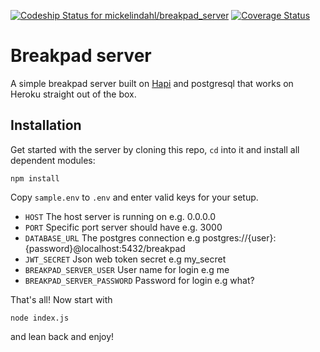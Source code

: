 
[ ![Codeship Status for mickelindahl/breakpad_server](https://app.codeship.com/projects/e1128c80-70a6-0134-4920-4adf8fbeb56c/status?branch=master)](https://app.codeship.com/projects/178198)
[![Coverage Status](https://coveralls.io/repos/github/mickelindahl/breakpad_server/badge.svg?branch=master)](https://coveralls.io/github/mickelindahl/breakpad_server?branch=master)


# Breakpad server
A simple breakpad server built on [Hapi](http://hapijs.com) and postgresql that works on Heroku straight out of the box. 


## Installation
Get started with the server by cloning this repo, `cd` into it and install all dependent modules:
```
npm install
```

Copy `sample.env` to `.env` and enter valid keys for your setup.

- `HOST` The host server is running on e.g. 0.0.0.0
- `PORT` Specific port server should have e.g. 3000
- `DATABASE_URL` The postgres connection e.g postgres://{user}:{password}@localhost:5432/breakpad
- `JWT_SECRET` Json web token secret e.g my_secret
- `BREAKPAD_SERVER_USER` User name for login e.g me
- `BREAKPAD_SERVER_PASSWORD` Password for login e.g what?

That's all! Now start with

```
node index.js
```

and lean back and enjoy!


